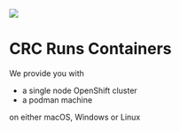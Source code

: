 [![](https://avatars.githubusercontent.com/u/46589369?s=120)](https://github.com/code-ready/)

CRC Runs Containers
===================

We provide you with

   * a single node OpenShift cluster
   * a podman machine

on either macOS, Windows or Linux
